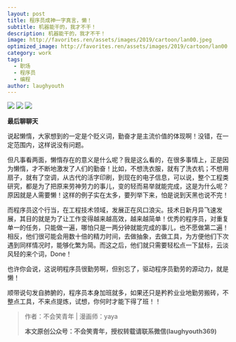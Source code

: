 ```yaml
---
layout: post
title: 程序员成神一字真言，懒！
subtitle: 机器能干的，我才不干！
description: 机器能干的，我才不干！
image: http://favorites.ren/assets/images/2019/cartoon/lan00.jpeg
optimized_image: http://favorites.ren/assets/images/2019/cartoon/lan00.jpeg
category: work
tags:
  - 职场
  - 程序员
  - 编程
author: laughyouth
---
```


![](http://favorites.ren/assets/images/2019/cartoon/lan01.jpeg)
![](http://favorites.ren/assets/images/2019/cartoon/lan02.jpeg)
![](http://favorites.ren/assets/images/2019/cartoon/lan03.jpeg)


**最后聊聊天**

说起懒惰，大家想到的一定是个贬义词，勤奋才是主流价值的体现啊！没错，在一定范围内，这样说没有问题。

但凡事看两面，懒惰存在的意义是什么呢？我是这么看的，在很多事情上，正是因为懒惰，才不断地激发了人们的勤奋！比如，不想洗衣服，就有了洗衣机；不想用扇子，就有了空调，从古代的活字印刷，到现在的电子信息，可以说，整个工程类研究，都是为了把原来劳神劳力的事儿，变的轻而易举就能完成，这是为什么呢？原因就是人需要懒！这样的例子实在太多，要列举下来，怕是说到天黑也说不完！

而程序员这个行当，在工程技术领域，发展正在风口浪尖。技术日新月异飞速发展，其目的就是为了让工作变得越来越高效，越来越简单！优秀的程序员，对重复单一的任务，只能做一遍，哪怕只是一两分钟就能完成的事儿，也不愿做第二遍！相反，他们很可能会用数十倍的精力时间，去做抽象，去做工具，为方便他们下次遇到同样情况时，能够化繁为简。而这之后，他们就只需要轻松点一下鼠标，云淡风轻的来个词，Done！

也许你会说，这说明程序员很勤劳啊，但别忘了，驱动程序员勤劳的源动力，就是懒！

顺带说句发自肺腑的，程序员本身加班就多，如果还只是矜矜业业地勤劳搬砖，不整点工具，不来点提炼，试想，你何时才能下得了班！！

>作者：不会笑青年 | 漫画师：yaya
>
>**本文原创公众号：不会笑青年，授权转载请联系微信(laughyouth369)**

